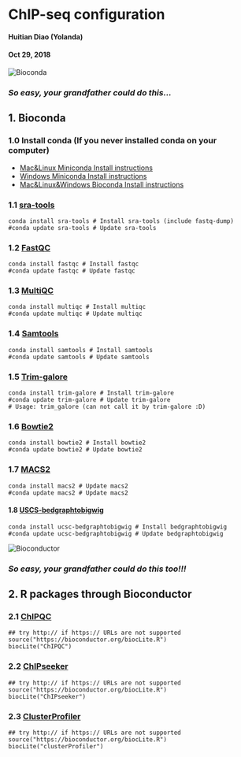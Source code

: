 # ChIP-seq configuration

#### Huitian Diao (Yolanda)
#### Oct 29, 2018


![Bioconda](https://bioconda.github.io/bioconda-utils/_images/bioconda.png)
### _So easy, your grandfather could do this..._

## 1. Bioconda
### 1.0 Install conda (If you never installed conda on your computer)
* [Mac&Linux Miniconda Install instructions](https://conda.io/miniconda.html)
* [Windows Miniconda Install instructions](https://www.scivision.co/anaconda-python-with-windows-subsystem-for-linux/)
* [Mac&Linux&Windows Bioconda Install instructions](http://ddocent.com//bioconda/)

### 1.1 [sra-tools](https://bioconda.github.io/recipes/sra-tools/README.html)
```
conda install sra-tools # Install sra-tools (include fastq-dump)
#conda update sra-tools # Update sra-tools
```

### 1.2 [FastQC](https://bioconda.github.io/recipes/fastqc/README.html)
```
conda install fastqc # Install fastqc
#conda update fastqc # Update fastqc
```

### 1.3 [MultiQC](https://bioconda.github.io/recipes/multiqc/README.html)
```
conda install multiqc # Install multiqc
#conda update multiqc # Update multiqc
```

### 1.4 [Samtools](https://bioconda.github.io/recipes/samtools/README.html)
```
conda install samtools # Install samtools
#conda update samtools # Update samtools
```

### 1.5 [Trim-galore](https://bioconda.github.io/recipes/trim-galore/README.html)
```
conda install trim-galore # Install trim-galore
#conda update trim-galore # Update trim-galore
# Usage: trim_galore (can not call it by trim-galore :D)
```

### 1.6 [Bowtie2](https://bioconda.github.io/recipes/bowtie2/README.html)
```
conda install bowtie2 # Install bowtie2
#conda update bowtie2 # Update bowtie2
```

### 1.7 [MACS2](https://bioconda.github.io/recipes/macs2/README.html)
```
conda install macs2 # Update macs2
#conda update macs2 # Update macs2
```

#### 1.8 [USCS-bedgraphtobigwig](https://bioconda.github.io/recipes/ucsc-bedgraphtobigwig/README.html)
```
conda install ucsc-bedgraphtobigwig # Install bedgraphtobigwig
#conda update ucsc-bedgraphtobigwig # Update bedgraphtobigwig
```

![Bioconductor](https://www.bioconductor.org/images/logo_bioconductor.gif)
### _So easy, your grandfather could do this too!!!_

## 2. R packages through Bioconductor
### 2.1 [ChIPQC](https://bioconductor.org/packages/release/bioc/html/ChIPQC.html)
```
## try http:// if https:// URLs are not supported
source("https://bioconductor.org/biocLite.R")
biocLite("ChIPQC")
```

### 2.2 [ChIPseeker](https://bioconductor.org/packages/release/bioc/html/ChIPseeker.html)
```
## try http:// if https:// URLs are not supported
source("https://bioconductor.org/biocLite.R")
biocLite("ChIPseeker")
```

### 2.3 [ClusterProfiler](https://bioconductor.org/packages/release/bioc/html/clusterProfiler.html)
```
## try http:// if https:// URLs are not supported
source("https://bioconductor.org/biocLite.R")
biocLite("clusterProfiler")
```



